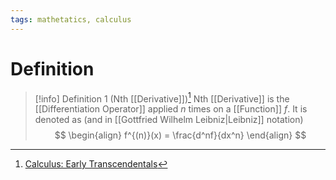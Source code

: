 ```yaml
---
tags: mathetatics, calculus
---
```


# Definition

> [!info] Definition 1 (Nth [[Derivative]])[^1]
> Nth [[Derivative]] is the [[Differentiation Operator]] applied $n$ times on a [[Function]] $f$. It is denoted as (and in [[Gottfried Wilhelm Leibniz|Leibniz]] notation)
> $$
> \begin{align}
> f^{(n)}(x) = \frac{d^nf}{dx^n}
> \end{align}
> $$

[^1]: [Calculus: Early Transcendentals](zotero://open-pdf/library/items/EEFDQ9Y5?page=192)